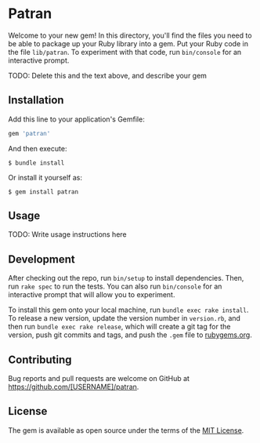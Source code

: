 # Patran

Welcome to your new gem! In this directory, you'll find the files you need to be able to package up your Ruby library into a gem. Put your Ruby code in the file `lib/patran`. To experiment with that code, run `bin/console` for an interactive prompt.

TODO: Delete this and the text above, and describe your gem

## Installation

Add this line to your application's Gemfile:

```ruby
gem 'patran'
```

And then execute:

    $ bundle install

Or install it yourself as:

    $ gem install patran

## Usage

TODO: Write usage instructions here

## Development

After checking out the repo, run `bin/setup` to install dependencies. Then, run `rake spec` to run the tests. You can also run `bin/console` for an interactive prompt that will allow you to experiment.

To install this gem onto your local machine, run `bundle exec rake install`. To release a new version, update the version number in `version.rb`, and then run `bundle exec rake release`, which will create a git tag for the version, push git commits and tags, and push the `.gem` file to [rubygems.org](https://rubygems.org).

## Contributing

Bug reports and pull requests are welcome on GitHub at https://github.com/[USERNAME]/patran.


## License

The gem is available as open source under the terms of the [MIT License](https://opensource.org/licenses/MIT).
